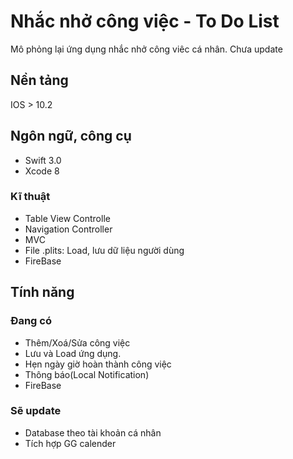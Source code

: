 # Nhắc nhở công việc - To Do List

Mô phỏng lại ứng dụng nhắc nhở công viêc cá nhân.
Chưa update

## Nền tảng

IOS > 10.2 

## Ngôn ngữ, công cụ

* Swift 3.0 
* Xcode 8

### Kĩ thuật

* Table View Controlle
* Navigation Controller
* MVC
* File .plits: Load, lưu dữ liệu người dùng
* FireBase

## Tính năng

### Đang có

* Thêm/Xoá/Sửa công việc
* Lưu và Load ứng dụng.
* Hẹn ngày giờ hoàn thành công việc
* Thông báo(Local Notification)
* FireBase

### Sẽ update

- Database theo tài khoản cá nhân
- Tích hợp GG calender


